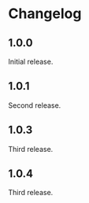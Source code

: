 # Changelog

## 1.0.0

Initial release.

## 1.0.1

Second release.

## 1.0.3

Third release.

## 1.0.4

Third release.

